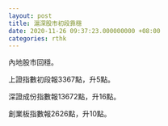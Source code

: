```yaml
---
layout: post
title: 滬深股市初段靠穩
date: 2020-11-26 09:37:23.000000000 +08:00
categories: rthk
---
```


內地股市回穩。

上證指數初段報3367點，升5點。

深證成份指數報13672點，升16點。

創業板指數報2626點，升10點。
